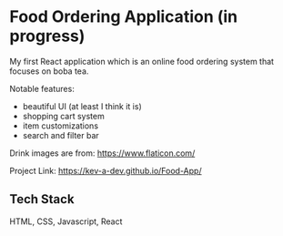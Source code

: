 
# Food Ordering Application (in progress)

My first React application which is an online food ordering system that focuses on boba tea.

Notable features:
- beautiful UI (at least I think it is)
- shopping cart system
- item customizations
- search and filter bar

Drink images are from: https://www.flaticon.com/

Project Link: https://kev-a-dev.github.io/Food-App/
## Tech Stack

HTML, CSS, Javascript, React
